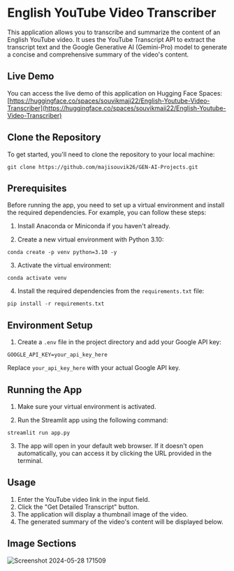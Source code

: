 # English YouTube Video Transcriber

This application allows you to transcribe and summarize the content of an English YouTube video. It uses the YouTube Transcript API to extract the transcript text and the Google Generative AI (Gemini-Pro) model to generate a concise and comprehensive summary of the video's content.

## Live Demo

You can access the live demo of this application on Hugging Face Spaces: [https://huggingface.co/spaces/souvikmaji22/English-Youtube-Video-Transcriber](https://huggingface.co/spaces/souvikmaji22/English-Youtube-Video-Transcriber)

## Clone the Repository

To get started, you'll need to clone the repository to your local machine:

```
git clone https://github.com/majisouvik26/GEN-AI-Projects.git
```

## Prerequisites

Before running the app, you need to set up a virtual environment and install the required dependencies. For example, you can follow these steps:

1. Install Anaconda or Miniconda if you haven't already.

2. Create a new virtual environment with Python 3.10:

```
conda create -p venv python=3.10 -y
```

3. Activate the virtual environment:

```
conda activate venv
```

4. Install the required dependencies from the `requirements.txt` file:

```
pip install -r requirements.txt
```

## Environment Setup

1. Create a `.env` file in the project directory and add your Google API key:

```
GOOGLE_API_KEY=your_api_key_here
```

Replace `your_api_key_here` with your actual Google API key.

## Running the App

1. Make sure your virtual environment is activated.

2. Run the Streamlit app using the following command:

```
streamlit run app.py
```

3. The app will open in your default web browser. If it doesn't open automatically, you can access it by clicking the URL provided in the terminal.

## Usage

1. Enter the YouTube video link in the input field.
2. Click the "Get Detailed Transcript" button.
3. The application will display a thumbnail image of the video.
4. The generated summary of the video's content will be displayed below.

## Image Sections
![Screenshot 2024-05-28 171509](https://github.com/majisouvik26/GEN-AI-Projects/assets/153885959/4bad1524-3a38-4d09-a55d-793e5043a90c)
